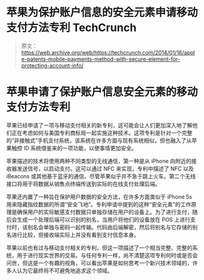 # 苹果为保护账户信息的安全元素申请移动支付方法专利 TechCrunch

> 原文：<https://web.archive.org/web/https://techcrunch.com/2014/01/16/apple-patents-mobile-payments-method-with-secure-element-for-protecting-account-info/>

# 苹果申请了保护账户信息安全元素的移动支付方法专利

苹果已经申请了一项与移动支付相关的新专利，这可能会让人们更加深入地了解他们正在考虑如何与美国专利商标局一起实施这种技术。这项专利是针对一个完整的“非接触式”手机支付系统，该系统在许多方面与现有系统相似，但也融入了从苹果触控 ID 系统借鉴来的一项功能，以使事情更加安全。

苹果描述的技术将使用两种不同类型的无线通信，第一种是从 iPhone 向附近的接收器发送信号，以启动支付。这可以通过 NFC 来实现，专利中描述了 NFC 以及 iBeacons 或其他基于蓝牙的通信，尽管苹果似乎并不急于跳上火车。第二个无线接口将用于将数据从销售点终端传送到实际的在线支付处理后端。

苹果还内置了一种旨在保护用户数据的安全方法，在许多方面类似于 iPhone 5s 用来隐藏指纹数据的所谓“安全飞地”。专利申请中提到的这种“安全元素”的工作原理是确保用户的实际敏感支付数据只单独存储在用户的设备上。为了进行支付，随后会生成一个处理后端可以识别的别名，当用户将他们的设备放在 POS 上进行支付时，该别名会单独与密码一起传输。代码由后端解密，然后将别名与它存储的别名进行比较，但接收端实际上并没有看到支付信息本身。

苹果以前也有过与移动支付相关的专利，但这一项描述了一个相当完整、完整的系统，用于进行现实世界的交易。与任何专利一样，尚不清楚这项专利何时或是否会问世，但这是一个有趣的视角，可以看出苹果是如何思考一个新兴技术领域的，许多人认为它最终将不可避免地追求这个领域。